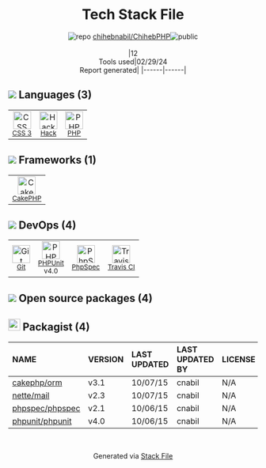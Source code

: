 <!--
&lt;--- Readme.md Snippet without images Start ---&gt;
## Tech Stack
chihebnabil/ChihebPHP is built on the following main stack:

- [Hack](http://hacklang.org/) – Languages
- [PHP](http://www.php.net/) – Languages
- [CakePHP](https://cakephp.org/) – Frameworks (Full Stack)
- [PHPUnit](https://phpunit.de/) – Testing Frameworks
- [PhpSpec](http://www.phpspec.net/en/latest/) – Testing Frameworks
- [Travis CI](http://travis-ci.com/) – Continuous Integration

Full tech stack [here](/techstack.md)

&lt;--- Readme.md Snippet without images End ---&gt;

&lt;--- Readme.md Snippet with images Start ---&gt;
## Tech Stack
chihebnabil/ChihebPHP is built on the following main stack:

- <img width='25' height='25' src='https://img.stackshare.io/service/1208/download.png' alt='Hack'/> [Hack](http://hacklang.org/) – Languages
- <img width='25' height='25' src='https://img.stackshare.io/service/991/hwUcGZ41_400x400.jpg' alt='PHP'/> [PHP](http://www.php.net/) – Languages
- <img width='25' height='25' src='https://img.stackshare.io/service/1196/default_6de4f48b9e8db9eef67580fad2e58fd642b82327.jpg' alt='CakePHP'/> [CakePHP](https://cakephp.org/) – Frameworks (Full Stack)
- <img width='25' height='25' src='https://img.stackshare.io/service/1616/1_WsEnddd5Y4EgEHsT054kUQ.jpeg' alt='PHPUnit'/> [PHPUnit](https://phpunit.de/) – Testing Frameworks
- <img width='25' height='25' src='https://img.stackshare.io/service/3502/6b9dfb07681dee602dbdf75d9393f07c_400x400.png' alt='PhpSpec'/> [PhpSpec](http://www.phpspec.net/en/latest/) – Testing Frameworks
- <img width='25' height='25' src='https://img.stackshare.io/service/460/Lu6cGu0z_400x400.png' alt='Travis CI'/> [Travis CI](http://travis-ci.com/) – Continuous Integration

Full tech stack [here](/techstack.md)

&lt;--- Readme.md Snippet with images End ---&gt;
-->
<div align="center">

# Tech Stack File
![](https://img.stackshare.io/repo.svg "repo") [chihebnabil/ChihebPHP](https://github.com/chihebnabil/ChihebPHP)![](https://img.stackshare.io/public_badge.svg "public")
<br/><br/>
|12<br/>Tools used|02/29/24 <br/>Report generated|
|------|------|
</div>

## <img src='https://img.stackshare.io/languages.svg'/> Languages (3)
<table><tr>
  <td align='center'>
  <img width='36' height='36' src='https://img.stackshare.io/service/6727/css.png' alt='CSS 3'>
  <br>
  <sub><a href="https://developer.mozilla.org/en-US/docs/Web/CSS/CSS3">CSS 3</a></sub>
  <br>
  <sub></sub>
</td>

<td align='center'>
  <img width='36' height='36' src='https://img.stackshare.io/service/1208/download.png' alt='Hack'>
  <br>
  <sub><a href="http://hacklang.org/">Hack</a></sub>
  <br>
  <sub></sub>
</td>

<td align='center'>
  <img width='36' height='36' src='https://img.stackshare.io/service/991/hwUcGZ41_400x400.jpg' alt='PHP'>
  <br>
  <sub><a href="http://www.php.net/">PHP</a></sub>
  <br>
  <sub></sub>
</td>

</tr>
</table>

## <img src='https://img.stackshare.io/frameworks.svg'/> Frameworks (1)
<table><tr>
  <td align='center'>
  <img width='36' height='36' src='https://img.stackshare.io/service/1196/default_6de4f48b9e8db9eef67580fad2e58fd642b82327.jpg' alt='CakePHP'>
  <br>
  <sub><a href="https://cakephp.org/">CakePHP</a></sub>
  <br>
  <sub></sub>
</td>

</tr>
</table>

## <img src='https://img.stackshare.io/devops.svg'/> DevOps (4)
<table><tr>
  <td align='center'>
  <img width='36' height='36' src='https://img.stackshare.io/service/1046/git.png' alt='Git'>
  <br>
  <sub><a href="http://git-scm.com/">Git</a></sub>
  <br>
  <sub></sub>
</td>

<td align='center'>
  <img width='36' height='36' src='https://img.stackshare.io/service/1616/1_WsEnddd5Y4EgEHsT054kUQ.jpeg' alt='PHPUnit'>
  <br>
  <sub><a href="https://phpunit.de/">PHPUnit</a></sub>
  <br>
  <sub>v4.0</sub>
</td>

<td align='center'>
  <img width='36' height='36' src='https://img.stackshare.io/service/3502/6b9dfb07681dee602dbdf75d9393f07c_400x400.png' alt='PhpSpec'>
  <br>
  <sub><a href="http://www.phpspec.net/en/latest/">PhpSpec</a></sub>
  <br>
  <sub></sub>
</td>

<td align='center'>
  <img width='36' height='36' src='https://img.stackshare.io/service/460/Lu6cGu0z_400x400.png' alt='Travis CI'>
  <br>
  <sub><a href="http://travis-ci.com/">Travis CI</a></sub>
  <br>
  <sub></sub>
</td>

</tr>
</table>


## <img src='https://img.stackshare.io/group.svg' /> Open source packages (4)</h2>

## <img width='24' height='24' src='https://img.stackshare.io/package_manager/1778/default_90cb8b66e85ae5b95928b10bb076ab6a27c7e151.png'/> Packagist (4)

|NAME|VERSION|LAST UPDATED|LAST UPDATED BY|LICENSE|VULNERABILITIES|
|:------|:------|:------|:------|:------|:------|
|[cakephp/orm](https://packagist.org/cakephp/orm)|v3.1|10/07/15|cnabil |N/A|N/A|
|[nette/mail](https://packagist.org/nette/mail)|v2.3|10/07/15|cnabil |N/A|N/A|
|[phpspec/phpspec](https://packagist.org/phpspec/phpspec)|v2.1|10/06/15|cnabil |N/A|N/A|
|[phpunit/phpunit](https://packagist.org/phpunit/phpunit)|v4.0|10/06/15|cnabil |N/A|N/A|

<br/>
<div align='center'>

Generated via [Stack File](https://github.com/marketplace/stack-file)
